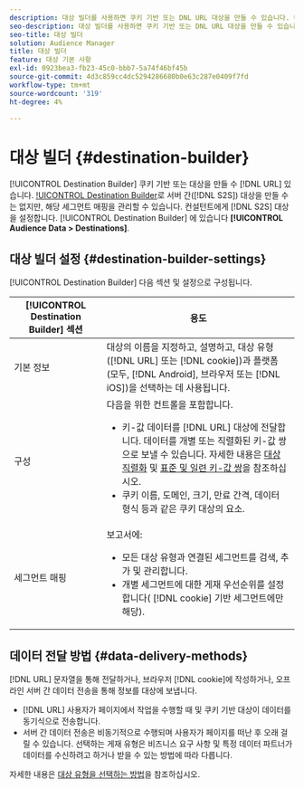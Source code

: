 ```yaml
---
description: 대상 빌더를 사용하면 쿠키 기반 또는 DNL URL 대상을 만들 수 있습니다. 대상 빌더로 서버 간(S2S) 대상을 만들 수는 없지만, 세그먼트 매핑을 관리할 수 있습니다. S2S 대상을 설정하려면 컨설턴트에게 문의하십시오. 대상 빌더는 대상 데이터 > 대상에 있습니다.
seo-description: 대상 빌더를 사용하면 쿠키 기반 또는 DNL URL 대상을 만들 수 있습니다. 대상 빌더로 서버 간(S2S) 대상을 만들 수는 없지만, 세그먼트 매핑을 관리할 수 있습니다. S2S 대상을 설정하려면 컨설턴트에게 문의하십시오. 대상 빌더는 대상 데이터 > 대상에 있습니다.
seo-title: 대상 빌더
solution: Audience Manager
title: 대상 빌더
feature: 대상 기본 사항
exl-id: 0923bea3-fb23-45c0-bbb7-5a74f46bf45b
source-git-commit: 4d3c859cc4dc5294286680b0e63c287e0409f7fd
workflow-type: tm+mt
source-wordcount: '319'
ht-degree: 4%

---
```


# 대상 빌더 {#destination-builder}

[!UICONTROL Destination Builder] 쿠키 기반 또는 대상을 만들 수  [!DNL URL] 있습니다. [!UICONTROL Destination Builder](으)로 서버 간([!DNL S2S]) 대상을 만들 수는 없지만, 해당 세그먼트 매핑을 관리할 수 있습니다. 컨설턴트에게 [!DNL S2S] 대상을 설정합니다. [!UICONTROL Destination Builder] 에 있습니다 **[!UICONTROL Audience Data > Destinations]**.

## 대상 빌더 설정 {#destination-builder-settings}

<!-- destination-builder.xml -->

[!UICONTROL Destination Builder] 다음 섹션 및 설정으로 구성됩니다.

| [!UICONTROL Destination Builder] 섹션 | 용도 |
|--- |--- |
| 기본 정보 | 대상의 이름을 지정하고, 설명하고, 대상 유형([!DNL URL] 또는 [!DNL cookie])과 플랫폼(모두, [!DNL Android], 브라우저 또는 [!DNL iOS])을 선택하는 데 사용됩니다. |
| 구성 | 다음을 위한 컨트롤을 포함합니다.<br/><ul><li>키-값 데이터를 [!DNL URL] 대상에 전달합니다. 데이터를 개별 또는 직렬화된 키-값 쌍으로 보낼 수 있습니다. 자세한 내용은 [대상 직렬화](../../features/destinations/key-value-pairs.md#destination-serialized) 및 [표준 및 일련 키-값 쌍](../../features/destinations/key-value-pairs.md)을 참조하십시오. </li><li>쿠키 이름, 도메인, 크기, 만료 간격, 데이터 형식 등과 같은 쿠키 대상의 요소.</li></ul> |
| 세그먼트 매핑 | 보고서에: <br/><ul><li>모든 대상 유형과 연결된 세그먼트를 검색, 추가 및 관리합니다. </li><li>개별 세그먼트에 대한 게재 우선순위를 설정합니다( [!DNL cookie] 기반 세그먼트에만 해당).</li></ul> |

## 데이터 전달 방법 {#data-delivery-methods}

[!DNL URL] 문자열을 통해 전달하거나, 브라우저 [!DNL cookie]에 작성하거나, 오프라인 서버 간 데이터 전송을 통해 정보를 대상에 보냅니다.

* [!DNL URL] 사용자가 페이지에서 작업을 수행할 때 및 쿠키 기반 대상이 데이터를 동기식으로 전송합니다.
* 서버 간 데이터 전송은 비동기적으로 수행되며 사용자가 페이지를 떠난 후 오래 걸릴 수 있습니다. 선택하는 게재 유형은 비즈니스 요구 사항 및 특정 데이터 파트너가 데이터를 수신하려고 하거나 받을 수 있는 방법에 따라 다릅니다.

자세한 내용은 [대상 유형을 선택하는 방법](../../features/destinations/destinations.md)을 참조하십시오.

